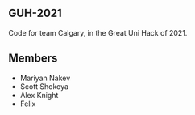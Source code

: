 GUH-2021
---
Code for team Calgary, in the Great Uni Hack of 2021.

## Members
- Mariyan Nakev
- Scott Shokoya
- Alex Knight
- Felix